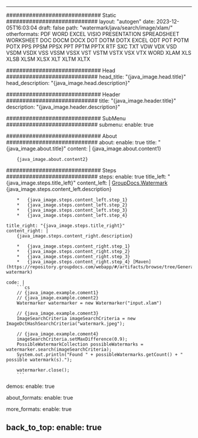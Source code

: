 
---
############################# Static ############################
layout: "autogen"
date: 2023-12-05T16:03:04
draft: false
path: "watermark/java/search/image/xlam/"
otherformats: PDF WORD EXCEL VISIO PRESENTATION SPREADSHEET WORKSHEET DOC DOCM DOCX DOT DOTM DOTX EXCEL ODT POT POTM POTX PPS PPSM PPSX PPT PPTM PPTX RTF SXC TXT VDW VDX VSD VSDM VSDX VSS VSSM VSSX VST VSTM VSTX VSX VTX WORD XLAM XLS XLSB XLSM XLSX XLT XLTM XLTX

############################# Head ############################
head_title: "{java_image.head.title}"
head_description: "{java_image.head.description}"

############################# Header ############################
title: "{java_image.header.title}"
description: "{java_image.header.description}"

############################# SubMenu ############################
submenu:
    enable: true

############################# About ############################
about:
    enable: true
    title: "{java_image.about.title}"
    content: |
        {java_image.about.content1}
        
        {java_image.about.content2}

############################# Steps ############################
steps:
    enable: true
    title_left: "{java_image.steps.title_left}"
    content_left: |
        [GroupDocs.Watermark](https://products.groupdocs.com/watermark/java/) {java_image.steps.content_left.description}

        *   {java_image.steps.content_left.step_1}
        *   {java_image.steps.content_left.step_2}
        *   {java_image.steps.content_left.step_3}
        *   {java_image.steps.content_left.step_4}
        
    title_right: "{java_image.steps.title_right}"
    content_right: |
        {java_image.steps.content_right.description}

        *   {java_image.steps.content_right.step_1}
        *   {java_image.steps.content_right.step_2}
        *   {java_image.steps.content_right.step_3}
        *   {java_image.steps.content_right.step_4} [Maven](https://repository.groupdocs.com/webapp/#/artifacts/browse/tree/General/repo/com/groupdocs/groupdocs-watermark)
        
    code: |
        ```cs
        // {java_image.example.coment1}
        // {java_image.example.coment2}
        Watermarker watermarker = new Watermarker("input.xlam")
        
        // {java_image.example.coment3}
        ImageSearchCriteria imageSearchCriteria = new ImageDctHashSearchCriteria("watermark.jpeg");

        // {java_image.example.coment4}
        imageSearchCriteria.setMaxDifference(0.9);
        PossibleWatermarkCollection possibleWatermarks = watermarker.search(imageSearchCriteria);
        System.out.println("Found " + possibleWatermarks.getCount() + " possible watermark(s).");

        watermarker.close();        
        ```        

demos:
    enable: true
        

about_formats:
    enable: true


more_formats:
    enable: true


back_to_top:
    enable: true
---